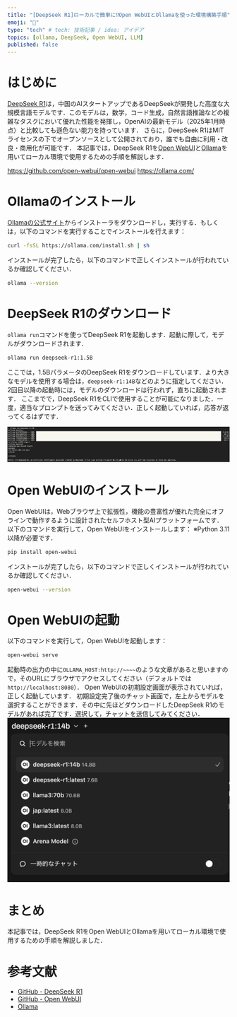 ```yaml
---
title: "[DeepSeek R1]ローカルで簡単に⁉︎Open WebUIとOllamaを使った環境構築手順"
emoji: "🧠"
type: "tech" # tech: 技術記事 / idea: アイデア
topics: [ollama, DeepSeek, Open WebUI, LLM]
published: false
---
```


# はじめに
[DeepSeek R1](https://github.com/deepseek-ai/DeepSeek-R1)は，中国のAIスタートアップであるDeepSeekが開発した高度な大規模言語モデルです．このモデルは，数学，コード生成，自然言語推論などの複雑なタスクにおいて優れた性能を発揮し，OpenAIの最新モデル（2025年1月時点）と比較しても遜色ない能力を持っています．
さらに，DeepSeek R1はMITライセンスの下でオープンソースとして公開されており，誰でも自由に利用・改良・商用化が可能です．
本記事では，DeepSeek R1を[Open WebUI](https://github.com/open-webui/open-webui)と[Ollama](https://ollama.com/)を用いてローカル環境で使用するための手順を解説します．

https://github.com/open-webui/open-webui
https://ollama.com/

# Ollamaのインストール
[Ollamaの公式サイト](https://ollama.com/)からインストーラをダウンロードし，実行する．もしくは，以下のコマンドを実行することでインストールを行えます：
```bash
curl -fsSL https://ollama.com/install.sh | sh
```
インストールが完了したら，以下のコマンドで正しくインストールが行われているか確認してください．
```bash
ollama --version
```

# DeepSeek R1のダウンロード
` ollama run `コマンドを使ってDeepSeek R1を起動します．起動に際して，モデルがダウンロードされます．
```bash
ollama run deepseek-r1:1.5B
```
ここでは，1.5BパラメータのDeepSeek R1をダウンロードしています．より大きなモデルを使用する場合は，` deepseek-r1:14B `などのように指定してください．
2回目以降の起動時には，モデルのダウンロードは行われず，直ちに起動されます．
ここまでで，DeepSeek R1をCLIで使用することが可能になりました．一度，適当なプロンプトを送ってみてください．正しく起動していれば，応答が返ってくるはずです．

![DeepSeek R1 CLI起動イメージ](/images/20250130-deepseek-r1-ollama/cli.png)

# Open WebUIのインストール
Open WebUIは，Webブラウザ上で拡張性，機能の豊富性が優れた完全にオフラインで動作するように設計されたセルフホスト型AIプラットフォームです．
以下のコマンドを実行して，Open WebUIをインストールします：
※Python 3.11以降が必要です．
```bash
pip install open-webui
```
インストールが完了したら，以下のコマンドで正しくインストールが行われているか確認してください．
```bash
open-webui --version
```

# Open WebUIの起動
以下のコマンドを実行して，Open WebUIを起動します：
```bash
open-webui serve
```
起動時の出力の中に` OLLAMA_HOST:http://~~~~ `のような文章があると思いますので，そのURLにブラウザでアクセスしてください（デフォルトでは` http://localhost:8080 `）．
Open WebUIの初期設定画面が表示されていれば，正しく起動しています．
初期設定完了後のチャット画面で，左上からモデルを選択することができます．その中に先ほどダウンロードしたDeepSeek R1のモデルがあれば完了です．選択して，チャットを送信してみてください．
![Open WebUI モデル選択画面](/images/20250130-deepseek-r1-ollama/select.png)

# まとめ
本記事では，DeepSeek R1をOpen WebUIとOllamaを用いてローカル環境で使用するための手順を解説しました．

# 参考文献
- [GitHub - DeepSeek R1](https://github.com/deepseek-ai/DeepSeek-R1)
- [GitHub - Open WebUI](https://github.com/open-webui/open-webui)
- [Ollama](https://ollama.com/)